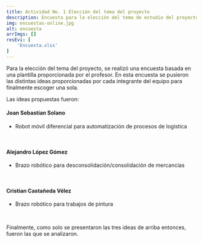```yaml
---
title: Actividad No. 1 Elección del tema del proyecto
description: Encuesta para la elección del tema de estudio del proyecto integrador
img: encuestas-online.jpg
alt: encuesta
arrImgs: []
resEvi: [
    'Encuesta.xlsx'
]
---
```


Para la elección del tema del proyecto, se realizó una encuesta basada en una plantilla proporcionada por el profesor. En esta encuesta se pusieron las distintas ideas proporcionadas por cada integrante del equipo para finalmente escoger una sola.

Las ideas propuestas fueron:

#### Joan Sebastian Solano
- Robot móvil diferencial para automatización de procesos de logistica
<br>

#### Alejandro López Gómez
- Brazo robótico para desconsolidación/consolidación de mercancías
<br>

#### Cristian Castañeda Vélez
- Brazo robótico para trabajos de pintura
<br>

Finalmente, como solo se presentaron las tres ideas de arriba entonces, fueron las que se analizaron.
